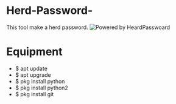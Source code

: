 # Herd-Password-
This tool make a herd password. 
![Powered by HeardPasswoard](https://img.shields.io/badge/powered%20by-HeardPasswoard-orange.svg?style=flat&colorA=E1523D&colorB=007D8A)
# Equipment 
- $ apt update
- $ apt upgrade
- $ pkg install python
- $ pkg install python2
- $ pkg install git 
